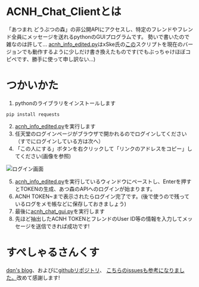 # ACNH_Chat_Clientとは
「あつまれ どうぶつの森」の非公開APIにアクセスし、特定のフレンドやフレンド全員にメッセージを送れるpythonのGUIプログラムです。
勢いで書いたので雑なのは許して...
[acnh_info_edited.py](acnh_info_edited.py)はxSke氏の[この](https://gist.github.com/xSke/8a4f06f9499a17b3e28cedfc094f57ca)スクリプトを現在のバージョンでも動作するように少しだけ書き換えたものです(でもぶっちゃけほぼコピペです、勝手に使って申し訳ない...)
# つかいかた
1. pythonのライブラリをインストールします

```
pip install requests
```

2. [acnh_info_edited.py](acnh_info_edited.py)を実行します
3. 任天堂のログインページがブラウザで開かれるのでログインしてください（すでにログインしている方は次へ）
4. 「この人にする」ボタンを右クリックして「リンクのアドレスをコピー」してください(画像を参照)

![ログイン画面](https://cdn.discordapp.com/attachments/593485514301243413/743762114824503356/auth_nintendo.png)

5. [acnh_info_edited.py](acnh_info_edited.py)を実行しているウィンドウにペーストし、Enterを押すとTOKENの生成、あつ森のAPIへのログインが始まります。
6. ACNH TOKEN~まで表示されたらログイン完了です。(後で使うので残っているログをメモ帳などに保存しておきましょう)
7. 最後に[acnh_chat_gui.py](acnh_chat_gui.py)を実行します
8. 先ほど抽出したACNH TOKENとフレンドのUser ID等の情報を入力してメッセージを送信できれば成功です!
# すぺしゃるさんくす
[dqn's blog](https://dqnn.hatenablog.com/entry/2020/05/02/005843)、およびに[githubリポジトリ](https://github.com/dqn/acnh)、
[こちらのissuesも参考になりました。](https://github.com/ZekeSnider/NintendoSwitchRESTAPI/issues/13)改めて感謝します!
